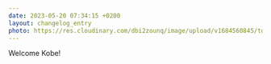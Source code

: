```yaml
---
date: 2023-05-20 07:34:15 +0200
layout: changelog_entry
photo: https://res.cloudinary.com/dbi2zounq/image/upload/v1684560845/tdbpxe9suu93vmbocbyd.jpg
---
```

Welcome Kobe!
